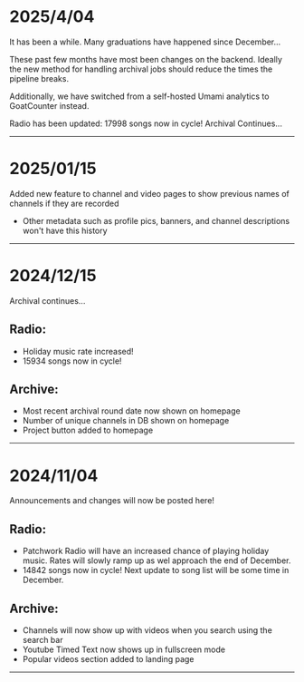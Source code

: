 # 2025/4/04
It has been a while. Many graduations have happened since December...

These past few months have most been changes on the backend. Ideally the new method for handling archival jobs should reduce the times the pipeline breaks.

Additionally, we have switched from a self-hosted Umami analytics to GoatCounter instead.

Radio has been updated: 17998 songs now in cycle!
Archival Continues...

---

# 2025/01/15
Added new feature to channel and video pages to show previous names of channels if they are recorded
- Other metadata such as profile pics, banners, and channel descriptions won't have this history

---

# 2024/12/15
Archival continues...

## Radio:
- Holiday music rate increased!
- 15934 songs now in cycle!

## Archive:
- Most recent archival round date now shown on homepage
- Number of unique channels in DB shown on homepage
- Project button added to homepage

---

# 2024/11/04
Announcements and changes will now be posted here!

## Radio:
- Patchwork Radio will have an increased chance of playing holiday music. Rates will slowly ramp up as wel approach the end of December.
- 14842 songs now in cycle! Next update to song list will be some time in December.

## Archive:
- Channels will now show up with videos when you search using the search bar
- Youtube Timed Text now shows up in fullscreen mode
- Popular videos section added to landing page

---
